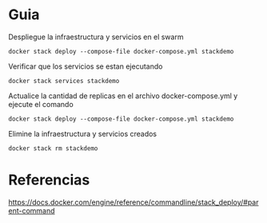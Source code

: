 # Guia

Despliegue la infraestructura y servicios en el swarm
```
docker stack deploy --compose-file docker-compose.yml stackdemo
```

Verificar que los servicios se estan ejecutando
```
docker stack services stackdemo
```

Actualice la cantidad de replicas en el archivo docker-compose.yml y ejecute el comando
```
docker stack deploy --compose-file docker-compose.yml stackdemo
```

Elimine la infraestructura y servicios creados
```
docker stack rm stackdemo
```

# Referencias
https://docs.docker.com/engine/reference/commandline/stack_deploy/#parent-command
